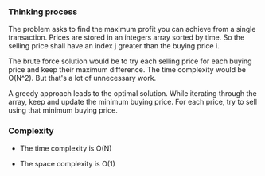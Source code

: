 ### Thinking process

The problem asks to find the maximum profit you can achieve from a single transaction.
Prices are stored in an integers array sorted by time. So the selling price shall have an index j greater than the buying price i.

The brute force solution would be to try each selling price for each buying price and keep their maximum difference.
The time complexity would be O(N^2). But that's a lot of unnecessary work. 

A greedy approach leads to the optimal solution. While iterating through the array, keep and update the minimum buying price.
For each price, try to sell using that minimum buying price.

### Complexity 

* The time complexity is O(N)

* The space complexity is O(1)
